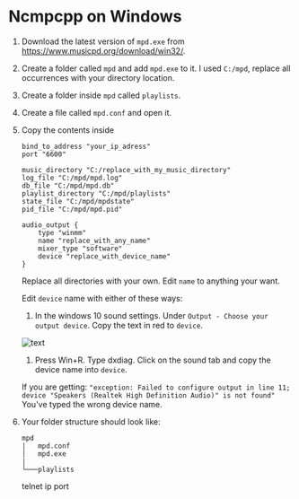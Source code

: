 # Ncmpcpp on Windows

1. Download the latest version of `mpd.exe` from https://www.musicpd.org/download/win32/.
2. Create a folder called `mpd` and add `mpd.exe` to it. I used `C:/mpd`, replace all occurrences with your directory location.
3. Create a folder inside `mpd` called `playlists`.
4. Create a file called `mpd.conf` and open it.
5. Copy the contents inside
    ```
    bind_to_address "your_ip_adress"
    port "6600"

    music_directory "C:/replace_with_my_music_directory"
    log_file "C:/mpd/mpd.log"
    db_file "C:/mpd/mpd.db"
    playlist_directory "C:/mpd/playlists"
    state_file "C:/mpd/mpdstate"
    pid_file "C:/mpd/mpd.pid"

    audio_output {
        type "winmm"
        name "replace_with_any_name"
        mixer_type "software"
        device "replace_with_device_name"
    }
    ```
    Replace all directories with your own.
    Edit `name` to anything your want.

    Edit `device` name with either of these ways:

    1. In the windows 10 sound settings. Under `Output - Choose your output device`. Copy the text in red to `device`.
   
    ![text](https://github.com/[username]/[reponame]/blob/[branch]/image.jpg?raw=true)
    
    1. Press Win+R. Type dxdiag. Click on the sound tab and copy the device name into `device`.
   
    If you are getting: `"exception: Failed to configure output in line 11; device "Speakers (Realtek High Definition Audio)" is not found"`
    You've typed the wrong device name.

6. Your folder structure should look like:
    ```
    mpd
    |   mpd.conf
    │   mpd.exe
    |
    └───playlists
    ```

    telnet ip port